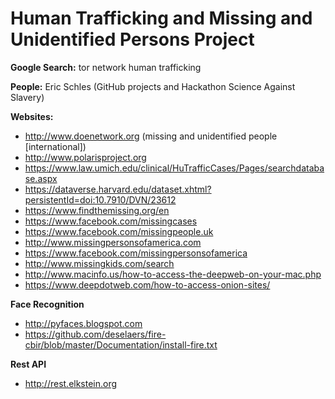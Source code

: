 # Human Trafficking and Missing and Unidentified Persons Project 


**Google Search:** tor network human trafficking

**People:** Eric Schles (GitHub projects and Hackathon Science Against Slavery)

**Websites:**  
* http://www.doenetwork.org  (missing and unidentified people [international])
* http://www.polarisproject.org
* https://www.law.umich.edu/clinical/HuTrafficCases/Pages/searchdatabase.aspx
* https://dataverse.harvard.edu/dataset.xhtml?persistentId=doi:10.7910/DVN/23612
* https://www.findthemissing.org/en
* https://www.facebook.com/missingcases
* https://www.facebook.com/missingpeople.uk
* http://www.missingpersonsofamerica.com
* https://www.facebook.com/missingpersonsofamerica
* http://www.missingkids.com/search
* http://www.macinfo.us/how-to-access-the-deepweb-on-your-mac.php
* https://www.deepdotweb.com/how-to-access-onion-sites/


**Face Recognition**
* http://pyfaces.blogspot.com
* https://github.com/deselaers/fire-cbir/blob/master/Documentation/install-fire.txt

**Rest API**
* http://rest.elkstein.org


